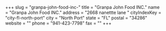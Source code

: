 +++
slug = "granpa-john-food-inc-"
title = "Granpa John Food INC."
name = "Granpa John Food INC."
address = "2668 nanettte lane "
cityIndexKey = "city-fl-north-port"
city = "North Port"
state = "FL"
postal = "34286"
website = ""
phone = "941-423-7798"
fax = ""
+++
